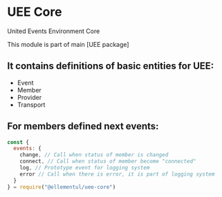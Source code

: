 # UEE Core
United Events Environment Core

This module is part of main [UEE package]

## It contains definitions of basic entities for UEE:
- Event
- Member
- Provider
- Transport

## For members defined next events:
```js
const {
  events: {
    change, // Call when status of member is changed
    connect, // Call when status of member become "connected"
    log, // Prototype event for logging system 
    error // Call when there is error, it is part of logging system
  }
} = require("@ellementul/uee-core")
```
